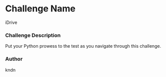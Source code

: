 # Challenge Name
iDrive

### Challenge Description
Put your Python prowess to the test as you navigate through this challenge.

### Author
kndn